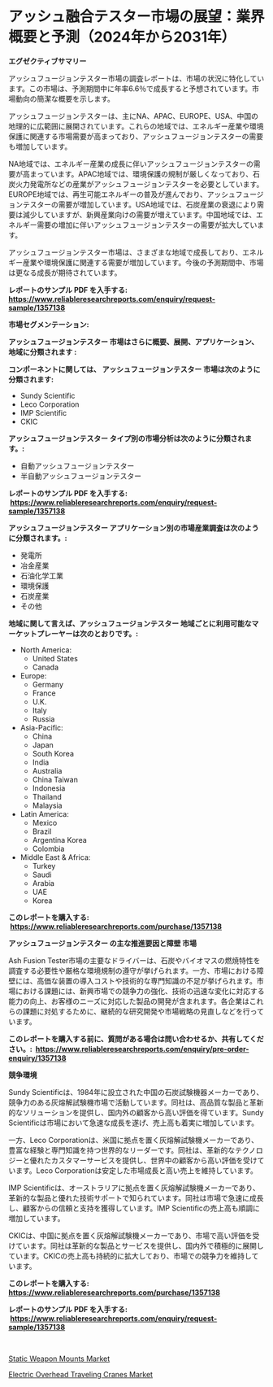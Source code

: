 <p><h1>アッシュ融合テスター市場の展望：業界概要と予測（2024年から2031年）</h1></p><p><strong>エグゼクティブサマリー</strong></p>
<p><p>アッシュフュージョンテスター市場の調査レポートは、市場の状況に特化しています。この市場は、予測期間中に年率6.6％で成長すると予想されています。市場動向の簡潔な概要を示します。</p><p>アッシュフュージョンテスターは、主にNA、APAC、EUROPE、USA、中国の地理的に広範囲に展開されています。これらの地域では、エネルギー産業や環境保護に関連する市場需要が高まっており、アッシュフュージョンテスターの需要も増加しています。</p><p>NA地域では、エネルギー産業の成長に伴いアッシュフュージョンテスターの需要が高まっています。APAC地域では、環境保護の規制が厳しくなっており、石炭火力発電所などの産業がアッシュフュージョンテスターを必要としています。EUROPE地域では、再生可能エネルギーの普及が進んでおり、アッシュフュージョンテスターの需要が増加しています。USA地域では、石炭産業の衰退により需要は減少していますが、新興産業向けの需要が増えています。中国地域では、エネルギー需要の増加に伴いアッシュフュージョンテスターの需要が拡大しています。</p><p>アッシュフュージョンテスター市場は、さまざまな地域で成長しており、エネルギー産業や環境保護に関連する需要が増加しています。今後の予測期間中、市場は更なる成長が期待されています。</p></p>
<p><strong>レポートのサンプル PDF を入手する: <a href="https://www.reliableresearchreports.com/enquiry/request-sample/1357138">https://www.reliableresearchreports.com/enquiry/request-sample/1357138</a></strong></p>
<p><strong>市場セグメンテーション:</strong></p>
<p><strong> アッシュフュージョンテスター 市場はさらに概要、展開、アプリケーション、地域に分類されます :</strong></p>
<p><strong>コンポーネントに関しては、 アッシュフュージョンテスター 市場は次のように分類されます: &nbsp;</strong></p>
<p><ul><li>Sundy Scientific</li><li>Leco Corporation</li><li>IMP Scientific</li><li>CKIC</li></ul></p>
<p><strong> アッシュフュージョンテスター タイプ別の市場分析は次のように分類されます。:</strong></p>
<p><ul><li>自動アッシュフュージョンテスター</li><li>半自動アッシュフュージョンテスター</li></ul></p>
<p><strong>レポートのサンプル PDF を入手する: &nbsp;<a href="https://www.reliableresearchreports.com/enquiry/request-sample/1357138">https://www.reliableresearchreports.com/enquiry/request-sample/1357138</a></strong></p>
<p><strong> アッシュフュージョンテスター アプリケーション別の市場産業調査は次のように分類されます。:</strong></p>
<p><ul><li>発電所</li><li>冶金産業</li><li>石油化学工業</li><li>環境保護</li><li>石炭産業</li><li>その他</li></ul></p>
<p><strong>地域に関して言えば、アッシュフュージョンテスター 地域ごとに利用可能なマーケットプレーヤーは次のとおりです。:</strong></p>
<p><ul>
    <li>
        North America:
        <ul>
            <li>United States</li>
            <li>Canada</li>
        </ul>
    </li>
    <li>
        Europe:
        <ul>
            <li>Germany</li>
            <li>France</li>
            <li>U.K.</li>
            <li>Italy</li>
            <li>Russia</li>
        </ul>
    </li>
    <li>
        Asia-Pacific:
        <ul>
            <li>China</li>
            <li>Japan</li>
            <li>South Korea</li>
            <li>India</li>
            <li>Australia</li>
            <li>China Taiwan</li>
            <li>Indonesia</li>
            <li>Thailand</li>
            <li>Malaysia</li>
        </ul>
    </li>
    <li>
        Latin America:
        <ul>
            <li>Mexico</li>
            <li>Brazil</li>
            <li>Argentina Korea</li>
            <li>Colombia</li>
        </ul>
    </li>
    <li>
        Middle East & Africa:
        <ul>
            <li>Turkey</li>
            <li>Saudi</li>
            <li>Arabia</li>
            <li>UAE</li>
            <li>Korea</li>
        </ul>
    </li>
    </ul></p>
<p><strong>このレポートを購入する: &nbsp;<a href="https://www.reliableresearchreports.com/purchase/1357138">https://www.reliableresearchreports.com/purchase/1357138</a></strong></p>
<p><strong>アッシュフュージョンテスター の主な推進要因と障壁 市場</strong></p>
<p><p>Ash Fusion Tester市場の主要なドライバーは、石炭やバイオマスの燃焼特性を調査する必要性や厳格な環境規制の遵守が挙げられます。一方、市場における障壁には、高価な装置の導入コストや技術的な専門知識の不足が挙げられます。市場における課題には、新興市場での競争力の強化、技術の迅速な変化に対応する能力の向上、お客様のニーズに対応した製品の開発が含まれます。各企業はこれらの課題に対処するために、継続的な研究開発や市場戦略の見直しなどを行っています。</p></p>
<p><strong>このレポートを購入する前に、質問がある場合は問い合わせるか、共有してください。:&nbsp; <a href="https://www.reliableresearchreports.com/enquiry/pre-order-enquiry/1357138">https://www.reliableresearchreports.com/enquiry/pre-order-enquiry/1357138</a></strong></p>
<p><strong>競争環境</strong></p>
<p><p>Sundy Scientificは、1984年に設立された中国の石炭試験機器メーカーであり、競争力のある灰熔解試験機市場で活動しています。同社は、高品質な製品と革新的なソリューションを提供し、国内外の顧客から高い評価を得ています。Sundy Scientificは市場において急速な成長を遂げ、売上高も着実に増加しています。</p><p>一方、Leco Corporationは、米国に拠点を置く灰熔解試験機メーカーであり、豊富な経験と専門知識を持つ世界的なリーダーです。同社は、革新的なテクノロジーと優れたカスタマーサービスを提供し、世界中の顧客から高い評価を受けています。Leco Corporationは安定した市場成長と高い売上を維持しています。</p><p>IMP Scientificは、オーストラリアに拠点を置く灰熔解試験機メーカーであり、革新的な製品と優れた技術サポートで知られています。同社は市場で急速に成長し、顧客からの信頼と支持を獲得しています。IMP Scientificの売上高も順調に増加しています。</p><p>CKICは、中国に拠点を置く灰熔解試験機メーカーであり、市場で高い評価を受けています。同社は革新的な製品とサービスを提供し、国内外で積極的に展開しています。CKICの売上高も持続的に拡大しており、市場での競争力を維持しています。</p></p>
<p><strong>このレポートを購入する: &nbsp; <a href="https://www.reliableresearchreports.com/purchase/1357138">https://www.reliableresearchreports.com/purchase/1357138</a></strong></p>
<p><strong>レポートのサンプル PDF を入手する: &nbsp;<a href="https://www.reliableresearchreports.com/enquiry/request-sample/1357138">https://www.reliableresearchreports.com/enquiry/request-sample/1357138</a></strong><strong></strong></p>
<p>&nbsp;</p>
<p><p><a href="https://funky-papaya-cf4.notion.site/Static-Weapon-Mounts-Market-Research-Report-Reveals-The-Latest-Trends-And-Opportunities-of-this-Mark-4e47cca1b7534b4c92205c7f29b212aa">Static Weapon Mounts Market</a></p><p><a href="https://sore-arch-6db.notion.site/Electric-Overhead-Traveling-Cranes-Market-Research-Report-Reveals-The-Latest-Trends-And-Opportunitie-e813a2a545fd4d85b9cf9d56b2cb3e49">Electric Overhead Traveling Cranes Market</a></p></p>